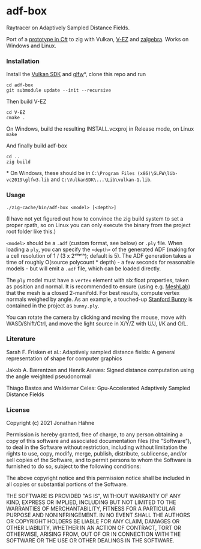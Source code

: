 # adf-box

Raytracer on Adaptively Sampled Distance Fields.

Port of a [prototype in C#](https://github.com/InterplanetaryEngineer/SdfBox) to zig with Vulkan, [V-EZ](https://github.com/GPUOpen-LibrariesAndSDKs/V-EZ) and [zalgebra](https://github.com/kooparse/zalgebra). Works on Windows and Linux.

### Installation

Install the [Vulkan SDK](https://vulkan.lunarg.com) and [glfw](https://www.glfw.org)\*, clone this repo and run

```
cd adf-box
git submodule update --init --recursive
```
Then build V-EZ
```
cd V-EZ
cmake .
```
On Windows, build the resulting INSTALL.vcxproj in Release mode, on Linux `make`

And finally build adf-box
```
cd ..
zig build
```

\* On Windows, these should be in `C:\Program Files (x86)\GLFW\lib-vc2019\glfw3.lib` and `C:\VulkanSDK\...\Lib\vulkan-1.lib`.

### Usage

```
./zig-cache/bin/adf-box <model> [<depth>]
```

(I have not yet figured out how to convince the zig build system to set a proper rpath, so on Linux you can only execute the binary from the project root folder like this.)

`<model>` should be a `.adf` (custom format, see below) or `.ply` file. When loading a `ply`, you can specify the `<depth>` of the generated ADF (making for a cell resolution of 1 / (3 x 2ᵈᵉᵖᵗʰ); default is 5). The ADF generation takes a time of roughly O(source polycount * depth) - a few seconds for reasonable models - but will emit a `.adf` file, which can be loaded directly.

The `ply` model must have a `vertex` element with six float properties, taken as position and normal. It is recommended to ensure (using e.g. [MeshLab](https://www.meshlab.net)) that the mesh is a closed 2-manifold. For best results, compute vertex normals weighed by angle. As an example, a touched-up [Stanford Bunny](https://graphics.stanford.edu/data/3Dscanrep/) is contained in the project as `bunny.ply`.

You can rotate the camera by clicking and moving the mouse, move with WASD/Shift/Ctrl, and move the light source in X/Y/Z with U/J, I/K and O/L.

### Literature
Sarah F. Frisken et al.: Adaptively sampled distance fields: A general representation of shape for computer graphics

Jakob A. Bærentzen and Henrik Aanæs: Signed distance computation using the angle weighted pseudonormal

Thiago Bastos and Waldemar Celes: Gpu-Accelerated Adaptively Sampled Distance Fields

### License

Copyright (c) 2021 Jonathan Hähne

Permission is hereby granted, free of charge, to any person obtaining a copy
of this software and associated documentation files (the "Software"), to deal
in the Software without restriction, including without limitation the rights
to use, copy, modify, merge, publish, distribute, sublicense, and/or sell
copies of the Software, and to permit persons to whom the Software is
furnished to do so, subject to the following conditions:

The above copyright notice and this permission notice shall be included in all
copies or substantial portions of the Software.

THE SOFTWARE IS PROVIDED "AS IS", WITHOUT WARRANTY OF ANY KIND, EXPRESS OR
IMPLIED, INCLUDING BUT NOT LIMITED TO THE WARRANTIES OF MERCHANTABILITY,
FITNESS FOR A PARTICULAR PURPOSE AND NONINFRINGEMENT. IN NO EVENT SHALL THE
AUTHORS OR COPYRIGHT HOLDERS BE LIABLE FOR ANY CLAIM, DAMAGES OR OTHER
LIABILITY, WHETHER IN AN ACTION OF CONTRACT, TORT OR OTHERWISE, ARISING FROM,
OUT OF OR IN CONNECTION WITH THE SOFTWARE OR THE USE OR OTHER DEALINGS IN THE
SOFTWARE.
